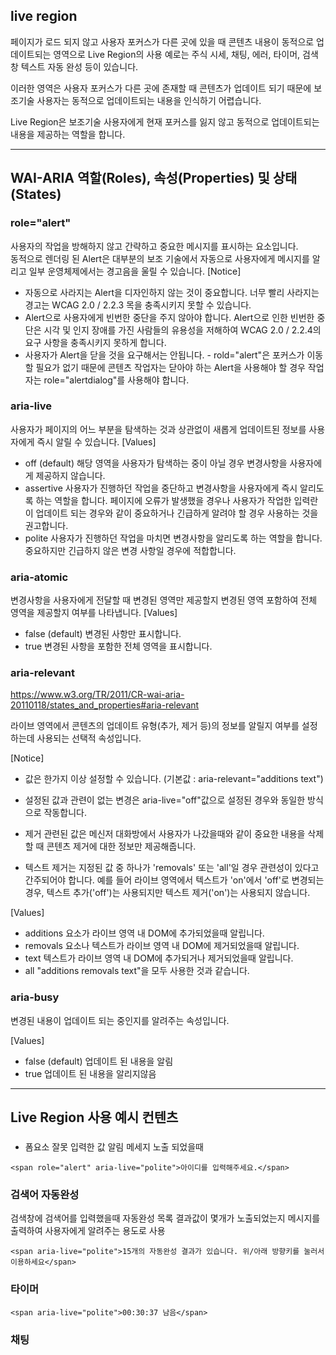 <!-- $theme: gaia -->

## live region
페이지가 로드 되지 않고 사용자 포커스가 다른 곳에 있을 때 콘텐츠 내용이 동적으로 업데이트되는 영역으로 Live Region의 사용 예로는 주식 시세, 채팅, 에러, 타이머, 검색창 텍스트 자동 완성 등이 있습니다.

이러한 영역은 사용자 포커스가 다른 곳에 존재할 때 콘텐츠가 업데이트 되기 때문에 보조기술 사용자는 동적으로 업데이트되는 내용을 인식하기 어렵습니다.

Live Region은 보조기술 사용자에게 현재 포커스를 잃지 않고 동적으로 업데이트되는 내용을 제공하는 역할을 합니다.


------------------------------


## WAI-ARIA 역할(Roles), 속성(Properties) 및 상태(States)

### role="alert"
사용자의 작업을 방해하지 않고 간략하고 중요한 메시지를 표시하는 요소입니다.<br> 동적으로 렌더링 된 Alert은 대부분의 보조 기술에서 자동으로 사용자에게 메시지를 알리고 일부 운영체제에서는 경고음을 울릴 수 있습니다.
[Notice]
- 자동으로 사라지는 Alert을 디자인하지 않는 것이 중요합니다. 너무 빨리 사라지는 경고는 WCAG 2.0 / 2.2.3 목을 충족시키지 못할 수 있습니다.
- Alert으로 사용자에게 빈번한 중단을 주지 않아야 합니다. Alert으로 인한 빈번한 중단은 시각 및 인지 장애를 가진 사람들의 유용성을 저해하여 WCAG 2.0 / 2.2.4의 요구 사항을 충족시키지 못하게 합니다.
- 사용자가 Alert을 닫을 것을 요구해서는 안됩니다. - rold="alert"은 포커스가 이동할 필요가 없기 때문에 콘텐츠 작업자는 닫아야 하는 Alert을 사용해야 할 경우 작업자는 role="alertdialog"를 사용해야 합니다.


### aria-live
사용자가 페이지의 어느 부분을 탐색하는 것과 상관없이 새롭게 업데이트된 정보를 사용자에게 즉시 알릴 수 있습니다.
[Values]
- off (default)
  해당 영역을 사용자가 탐색하는 중이 아닐 경우 변경사항을 사용자에게 제공하지 않습니다.
- assertive
  사용자가 진행하던 작업을 중단하고 변경사항을 사용자에게 즉시 알리도록 하는 역할을 합니다.
  페이지에 오류가 발생했을 경우나 사용자가 작업한 입력란이 업데이트 되는 경우와 같이 중요하거나 긴급하게 알려야 할 경우 사용하는 것을 권고합니다.
- polite
  사용자가 진행하던 작업을 마치면 변경사항을 알리도록 하는 역할을 합니다.
  중요하지만 긴급하지 않은 변경 사항일 경우에 적합합니다.

### aria-atomic
변경사항을 사용자에게 전달할 때 변경된 영역만 제공할지 변경된 영역 포함하여 전체 영역을 제공할지 여부를 나타냅니다.
[Values]
- false (default)
  변경된 사항만 표시합니다.    
- true
  변경된 사항을 포함한 전체 영역을 표시합니다.
  
  
### aria-relevant
https://www.w3.org/TR/2011/CR-wai-aria-20110118/states_and_properties#aria-relevant

라이브 영역에서 콘텐츠의 업데이트 유형(추가, 제거 등)의 정보를 알릴지 여부를 설정하는데 사용되는 선택적 속성입니다.

[Notice]
- 값은 한가지 이상 설정할 수 있습니다. (기본값 : aria-relevant="additions text")
- 설정된 값과 관련이 없는 변경은 aria-live="off"값으로 설정된 경우와 동일한 방식으로 작동합니다.


- 제거 관련된 값은 메신저 대화방에서 사용자가 나갔을때와 같이 중요한 내용을 삭제할 때 콘텐츠 제거에 대한 정보만 제공해줍니다.
- 텍스트 제거는 지정된 값 중 하나가 'removals' 또는 'all'일 경우 관련성이 있다고 간주되어야 합니다. 예를 들어 라이브 영역에서 텍스트가 'on'에서 'off'로 변경되는 경우, 텍스트 추가('off')는 사용되지만 텍스트 제거('on')는 사용되지 않습니다.

[Values]
- additions
  요소가 라이브 영역 내 DOM에 추가되었을때 알립니다.
- removals
  요소나 텍스트가 라이브 영역 내 DOM에 제거되었을때 알립니다.
- text
  텍스트가 라이브 영역 내 DOM에 추가되거나 제거되었을때 알립니다.
- all
  "additions removals text"을 모두 사용한 것과 같습니다.


### aria-busy
변경된 내용이 업데이트 되는 중인지를 알려주는 속성입니다.

[Values]
- false (default)
  업데이트 된 내용을 알림
- true
  업데이트 된 내용을 알리지않음


------------------------------


## Live Region 사용 예시 컨텐츠
### 
- 폼요소 잘못 입력한 값 알림 메세지 노출 되었을때
```
<span role="alert" aria-live="polite">아이디를 입력해주세요.</span>
```

### 검색어 자동완성
검색창에 검색어를 입력했을때 자동완성 목록 결과값이 몇개가 노출되었는지 메시지를 출력하여 사용자에게 알려주는 용도로 사용
```
<span aria-live="polite">15개의 자동완성 결과가 있습니다. 위/아래 방향키를 눌러서 이용하세요</span>
```

### 타이머
```
<span aria-live="polite">00:30:37 남음</span>
```


### 채팅
```

```






